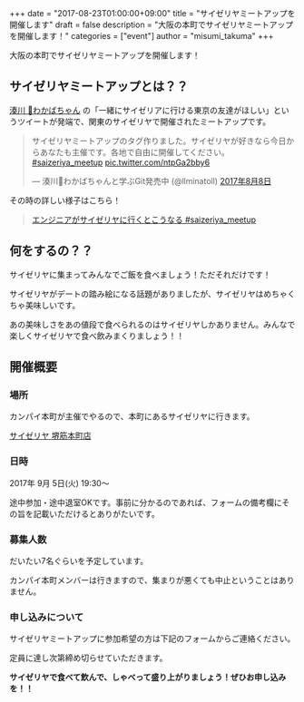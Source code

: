 +++
date = "2017-08-23T01:00:00+09:00"
title = "サイゼリヤミートアップを開催します"
draft = false
description = "大阪の本町でサイゼリヤミートアップを開催します！"
categories = ["event"]
author = "misumi_takuma"
+++

大阪の本町でサイゼリヤミートアップを開催します！

<!--more-->

## サイゼリヤミートアップとは？？

[湊川 📖わかばちゃん](https://twitter.com/llminatoll) の「一緒にサイゼリアに行ける東京の友達がほしい」というツイートが発端で、関東のサイゼリヤで開催されたミートアップです。

<blockquote class="twitter-tweet" data-lang="ja"><p lang="ja" dir="ltr">サイゼリヤミートアップのタグ作りました。サイゼリヤが好きなら今日からあなたも主催です。各地で自由に開催してください。<a href="https://twitter.com/hashtag/saizeriya_meetup?src=hash">#saizeriya_meetup</a> <a href="https://t.co/ntpGa2bby6">pic.twitter.com/ntpGa2bby6</a></p>&mdash; 湊川📖わかばちゃんと学ぶGit発売中 (@llminatoll) <a href="https://twitter.com/llminatoll/status/894823333589536769">2017年8月8日</a></blockquote>
<script async src="//platform.twitter.com/widgets.js" charset="utf-8"></script>

その時の詳しい様子はこちら！

> [エンジニアがサイゼリヤに行くとこうなる #saizeriya_meetup](https://togetter.com/li/1138341)

## 何をするの？？

サイゼリヤに集まってみんなでご飯を食べましょう！ただそれだけです！

サイゼリヤがデートの踏み絵になる話題がありましたが、サイゼリヤはめちゃくちゃ美味しいです。

あの美味しさをあの値段で食べられるのはサイゼリヤしかありません。みんなで楽しくサイゼリヤで食べ飲みまくりましょう！！

## 開催概要

### 場所

カンパイ本町が主催でやるので、本町にあるサイゼリヤに行きます。

[サイゼリヤ 堺筋本町店](https://r.gnavi.co.jp/ka63648/)

### 日時

2017年 9月 5日(火) 19:30〜

途中参加・途中退室OKです。事前に分かるのであれば、フォームの備考欄にその旨を記載いただけるとありがたいです。

### 募集人数

だいたい7名ぐらいを予定しています。

カンパイ本町メンバーは行きますので、集まりが悪くても中止ということはありません。

### 申し込みについて

サイゼリヤミートアップに参加希望の方は下記のフォームからご連絡ください。

定員に達し次第締め切らせていただきます。

**サイゼリヤで食べて飲んで、しゃべって盛り上がりましょう！ぜひお申し込みを！！**

<script type="text/javascript" src="//knp-honmachi.mautic.net/form/generate.js?id=1"></script>
